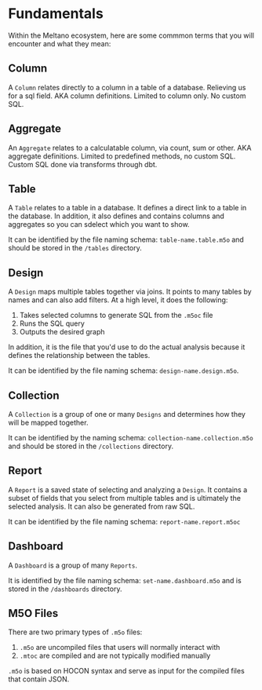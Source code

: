 # Fundamentals

Within the Meltano ecosystem, here are some commmon terms that you will encounter and what they mean:

## Column

A `Column` relates directly to a column in a table of a database. Relieving us for a sql field. AKA column definitions. Limited to column only. No custom SQL.

## Aggregate 

An `Aggregate` relates to a calculatable column, via count, sum or other. AKA aggregate definitions. Limited to predefined methods, no custom SQL. Custom SQL done via transforms through dbt.

## Table 

A `Table` relates to a table in a database. It defines a direct link to a table in the database. In addition, it also defines and contains columns and aggregates so you can sdelect which you want to show.

It can be identified by the file naming schema: `table-name.table.m5o` and should be stored in the `/tables` directory.

## Design

A `Design` maps multiple tables together via joins. It points to many tables by names and can also add filters. At a high level, it does the following:

1. Takes selected columns to generate SQL from the `.m5oc` file
1. Runs the SQL query
1. Outputs the desired graph

In addition, it is the file that you'd use to do the actual analysis because it defines the relationship between the tables. 

It can be identified by the file naming schema: `design-name.design.m5o`.

## Collection 

A `Collection` is a group of one or many `Designs` and determines how they will be mapped together.

It can be identified by the naming schema: `collection-name.collection.m5o` and should be stored in the `/collections` directory.

## Report

A `Report` is a saved state of selecting and analyzing a `Design`. It contains a subset of fields that you select from multiple tables and is ultimately the selected analysis. It can also be generated from raw SQL.

It can be identified by the file naming schema: `report-name.report.m5oc`

## Dashboard

A `Dashboard` is a group of many `Reports`.

It is identified by the file naming schema: `set-name.dashboard.m5o` and is stored in the `/dashboards` directory.

## M5O Files

There are two primary types of `.m5o` files:

1. `.m5o` are uncompiled files that users will normally interact with
2. `.mtoc` are compiled and are not typically modified manually

`.m5o` is based on HOCON syntax and serve as input for the compiled files that contain JSON.


